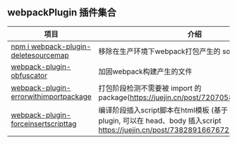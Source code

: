 ## webpackPlugin 插件集合

| 项目                                                                                                                                   | 介绍                                                                                      | 使用                                        | License |
| -------------------------------------------------------------------------------------------------------------------------------------- | ----------------------------------------------------------------------------------------- | ------------------------------------------- | ------- |
| [npm i webpack-plugin-deletesourcemap](https://github.com/webgzh907247189/webpack-plugin/tree/master/packages/deleteSourcemap)         | 移除在生产环境下webpack打包产生的 sourcemap文件                                           | npm i webpack-plugin-deletesourcemap        | MIT     |
| [webpack-plugin-obfuscator](https://github.com/webgzh907247189/webpack-plugin/tree/master/packages/obfuscator)                         | 加固webpack构建产生的文件                                                                 | npm i webpack-plugin-obfuscator             | MIT     |
| [webpack-plugin-errorwithimportpackage](https://github.com/webgzh907247189/webpack-plugin/tree/master/packages/errorWithImportPackage) | 打包阶段检测不需要被 import 的 package(https://juejin.cn/post/7207058392287739963)        | npm i webpack-plugin-errorwithimportpackage | MIT     |
| [webpack-plugin-forceinsertscripttag](https://github.com/webgzh907247189/webpack-plugin/tree/master/packages/forceInsertScriptTag)     | 编译阶段插入script脚本在html模板 (基于 webpack-html-plugin, 可以在 head、body 插入script https://juejin.cn/post/7382891667672121394) | npm i webpack-plugin-forceinsertscripttag   | MIT     |
